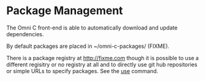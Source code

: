 # Package Management

The Omni C front-end is able to automatically download and update
dependencies.

By default packages are placed in ~/omni-c-packages/ (FIXME).

There is a package registry at http://fixme.com though it is possible
to use a different regisitry or no registry at all and to directly use
git hub repositories or simple URLs to specify packages. See the
[use](forms/use.md) command.

